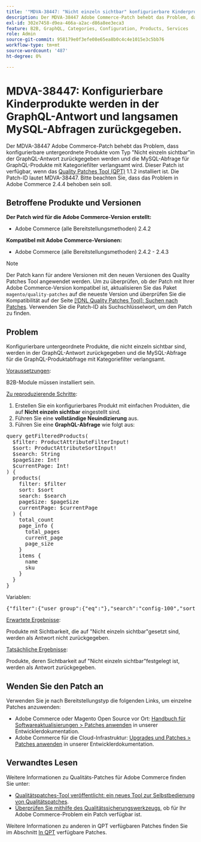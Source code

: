 ```yaml
---
title: '"MDVA-38447: "Nicht einzeln sichtbar" konfigurierbare Kinderprodukte werden in der GraphQL-Antwort und langsamen MySQL-Abfrage zurückgegeben."'
description: Der MDVA-38447 Adobe Commerce-Patch behebt das Problem, dass konfigurierbare untergeordnete Produkte vom Typ "Nicht einzeln sichtbar"in der GraphQL-Antwort zurückgegeben werden und die MySQL-Abfrage für GraphQL-Produkte mit Kategoriefilter verlangsamt wird. Dieser Patch ist verfügbar, wenn das [Quality Patches Tool (QPT)](/help/announcements/adobe-commerce-announcements/magento-quality-patches-released-new-tool-to-self-serve-quality-patches.md) 1.1.2 installiert ist. Die Patch-ID lautet MDVA-38447. Bitte beachten Sie, dass das Problem in Adobe Commerce 2.4.4 behoben sein soll.
exl-id: 302e7458-d9ea-466a-a2ac-d86a8ee3eca3
feature: B2B, GraphQL, Categories, Configuration, Products, Services
role: Admin
source-git-commit: 958179e0f3efe08e65ea8b0c4c4e1015e3c5bb76
workflow-type: tm+mt
source-wordcount: '487'
ht-degree: 0%

---
```


# MDVA-38447: Konfigurierbare Kinderprodukte werden in der GraphQL-Antwort und langsamen MySQL-Abfragen zurückgegeben.

Der MDVA-38447 Adobe Commerce-Patch behebt das Problem, dass konfigurierbare untergeordnete Produkte vom Typ &quot;Nicht einzeln sichtbar&quot;in der GraphQL-Antwort zurückgegeben werden und die MySQL-Abfrage für GraphQL-Produkte mit Kategoriefilter verlangsamt wird. Dieser Patch ist verfügbar, wenn das [Quality Patches Tool (QPT)](/help/announcements/adobe-commerce-announcements/magento-quality-patches-released-new-tool-to-self-serve-quality-patches.md) 1.1.2 installiert ist. Die Patch-ID lautet MDVA-38447. Bitte beachten Sie, dass das Problem in Adobe Commerce 2.4.4 behoben sein soll.

## Betroffene Produkte und Versionen

**Der Patch wird für die Adobe Commerce-Version erstellt:**

* Adobe Commerce (alle Bereitstellungsmethoden) 2.4.2

**Kompatibel mit Adobe Commerce-Versionen:**

* Adobe Commerce (alle Bereitstellungsmethoden) 2.4.2 - 2.4.3

>[!NOTE]
>
>Der Patch kann für andere Versionen mit den neuen Versionen des Quality Patches Tool angewendet werden. Um zu überprüfen, ob der Patch mit Ihrer Adobe Commerce-Version kompatibel ist, aktualisieren Sie das Paket `magento/quality-patches` auf die neueste Version und überprüfen Sie die Kompatibilität auf der Seite [[!DNL Quality Patches Tool]: Suchen nach Patches](https://devdocs.magento.com/quality-patches/tool.html#patch-grid). Verwenden Sie die Patch-ID als Suchschlüsselwort, um den Patch zu finden.

## Problem

Konfigurierbare untergeordnete Produkte, die nicht einzeln sichtbar sind, werden in der GraphQL-Antwort zurückgegeben und die MySQL-Abfrage für die GraphQL-Produktabfrage mit Kategoriefilter verlangsamt.

<u>Voraussetzungen</u>:

B2B-Module müssen installiert sein.

<u>Zu reproduzierende Schritte</u>:

1. Erstellen Sie ein konfigurierbares Produkt mit einfachen Produkten, die auf **Nicht einzeln sichtbar** eingestellt sind.
1. Führen Sie eine **vollständige Neuindizierung** aus.
1. Führen Sie eine **GraphQL-Abfrage** wie folgt aus:

<pre>query getFilteredProducts(
  $filter: ProductAttributeFilterInput!
  $sort: ProductAttributeSortInput!
  $search: String
  $pageSize: Int!
  $currentPage: Int!
) {
  products(
    filter: $filter
    sort: $sort
    search: $search
    pageSize: $pageSize
    currentPage: $currentPage
  ) {
    total_count
    page_info {
      total_pages
      current_page
      page_size
    }
    items {
      name
      sku
    }
  }
}</pre>

Variablen:

<pre>{"filter":{"user_group":{"eq":"},"search":"config-100","sort":{},"pageSize":200,"currentPage":1}
</pre>

<u>Erwartete Ergebnisse</u>:

Produkte mit Sichtbarkeit, die auf &quot;Nicht einzeln sichtbar&quot;gesetzt sind, werden als Antwort nicht zurückgegeben.

<u>Tatsächliche Ergebnisse</u>:

Produkte, deren Sichtbarkeit auf &quot;Nicht einzeln sichtbar&quot;festgelegt ist, werden als Antwort zurückgegeben.

## Wenden Sie den Patch an

Verwenden Sie je nach Bereitstellungstyp die folgenden Links, um einzelne Patches anzuwenden:

* Adobe Commerce oder Magento Open Source vor Ort: [Handbuch für Softwareaktualisierungen > Patches anwenden](https://devdocs.magento.com/guides/v2.4/comp-mgr/patching/mqp.html) in unserer Entwicklerdokumentation.
* Adobe Commerce für die Cloud-Infrastruktur: [Upgrades und Patches > Patches anwenden](https://devdocs.magento.com/cloud/project/project-patch.html) in unserer Entwicklerdokumentation.

## Verwandtes Lesen

Weitere Informationen zu Qualitäts-Patches für Adobe Commerce finden Sie unter:

* [Qualitätspatches-Tool veröffentlicht: ein neues Tool zur Selbstbedienung von Qualitätspatches](/help/announcements/adobe-commerce-announcements/magento-quality-patches-released-new-tool-to-self-serve-quality-patches.md).
* [Überprüfen Sie mithilfe des Qualitätssicherungswerkzeugs](/help/support-tools/patches-available-in-qpt-tool/check-patch-for-magento-issue-with-magento-quality-patches.md), ob für Ihr Adobe Commerce-Problem ein Patch verfügbar ist.

Weitere Informationen zu anderen in QPT verfügbaren Patches finden Sie im Abschnitt [In QPT](https://support.magento.com/hc/en-us/sections/360010506631-Patches-available-in-QPT-tool-) verfügbare Patches.
